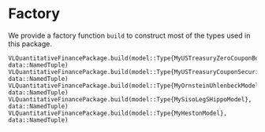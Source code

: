 # Factory
We provide a factory function `build` to construct most of the types used in this package.

```@docs
VLQuantitativeFinancePackage.build(model::Type{MyUSTreasuryZeroCouponBondModel}, data::NamedTuple)
VLQuantitativeFinancePackage.build(model::Type{MyUSTreasuryCouponSecurityModel}, data::NamedTuple)
VLQuantitativeFinancePackage.build(model::Type{MyOrnsteinUhlenbeckModel}, data::NamedTuple)
VLQuantitativeFinancePackage.build(model::Type{MySisoLegSHippoModel}, data::NamedTuple)
VLQuantitativeFinancePackage.build(model::Type{MyHestonModel}, data::NamedTuple)
```